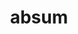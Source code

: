---
title: absum
meaning: to be away
ch: eleven
pos: verb
inf: abesse
infend: abesse
conjugation: irregular
derivative: absent
f1: yes
f: yes
---
